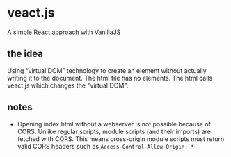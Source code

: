 # veact.js
A simple React approach with VanillaJS
## the idea
Using “virtual DOM” technology to create an element without actually writing it to the document. The html file has no elements. The html calls veact.js which changes the "virtual DOM".
## notes
* Opening index.html without a webserver is not possible because of CORS. Unlike regular scripts, module scripts (and their imports) are fetched with CORS. This means cross-origin module scripts must return valid CORS headers such as `Access-Control-Allow-Origin: *`
